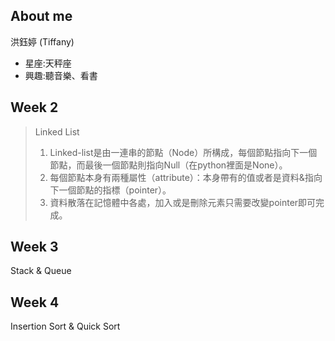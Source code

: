 About me
---------
洪鈺婷 (Tiffany)
* 星座:天秤座
* 興趣:聽音樂、看書



Week 2
---------
> Linked List
> 1.  Linked-list是由一連串的節點（Node）所構成，每個節點指向下一個節點，而最後一個節點則指向Null（在python裡面是None）。
> 2.  每個節點本身有兩種屬性（attribute）：本身帶有的值或者是資料&指向下一個節點的指標（pointer）。
> 3.  資料散落在記憶體中各處，加入或是刪除元素只需要改變pointer即可完成。



Week 3
--------
Stack & Queue




Week 4
---------
Insertion Sort & Quick Sort
